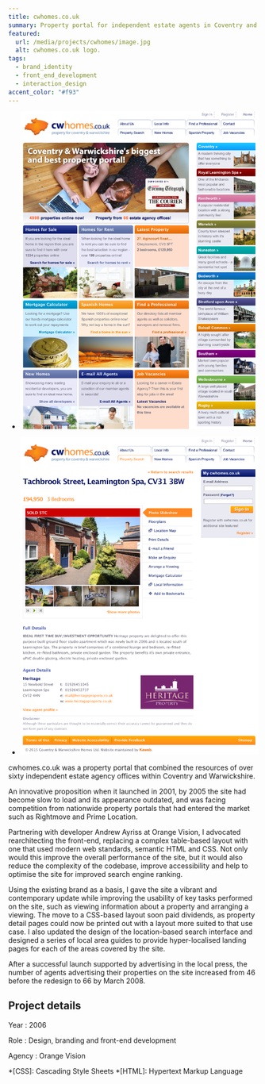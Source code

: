 ```yaml
---
title: cwhomes.co.uk
summary: Property portal for independent estate agents in Coventry and Warwickshire.
featured:
  url: /media/projects/cwhomes/image.jpg
  alt: cwhomes.co.uk logo.
tags:
  - brand_identity
  - front_end_development
  - interaction_design
accent_color: "#f93"
---
```


- ![Home page.](/media/projects/cwhomes/homepage.png#screenshot)

- ![Property detail page.](/media/projects/cwhomes/property.png#screenshot)

cwhomes.co.uk was a property portal that combined the resources of over sixty independent estate agency offices within Coventry and Warwickshire.

An innovative proposition when it launched in 2001, by 2005 the site had become slow to load and its appearance outdated, and was facing competition from nationwide property portals that had entered the market such as Rightmove and Prime Location.

Partnering with developer Andrew Ayriss at Orange Vision, I advocated rearchitecting the front-end, replacing a complex table-based layout with one that used modern web standards, semantic HTML and CSS. Not only would this improve the overall performance of the site, but it would also reduce the complexity of the codebase, improve accessibility and help to optimise the site for improved search engine ranking.

Using the existing brand as a basis, I gave the site a vibrant and contemporary update while improving the usability of key tasks performed on the site, such as viewing information about a property and arranging a viewing. The move to a CSS-based layout soon paid dividends, as property detail pages could now be printed out with a layout more suited to that use case. I also updated the design of the location-based search interface and designed a series of local area guides to provide hyper-localised landing pages for each of the areas covered by the site.

After a successful launch supported by advertising in the local press, the number of agents advertising their properties on the site increased from 46 before the redesign to 66 by March 2008.

## Project details

Year
: 2006

Role
: Design, branding and front-end development

Agency
: Orange Vision

*[CSS]: Cascading Style Sheets
*[HTML]: Hypertext Markup Language
